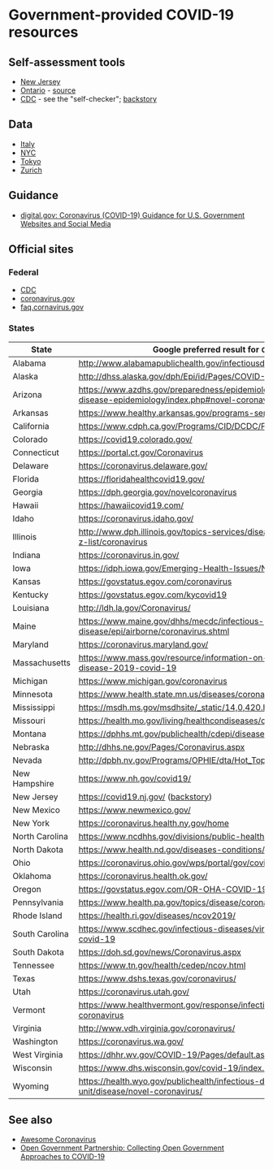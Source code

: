 # Government-provided COVID-19 resources

## Self-assessment tools

- [New Jersey](https://self.covid19.nj.gov/)
- [Ontario](https://covid-19.ontario.ca/self-assessment/) - [source](https://github.com/ongov/covid-19-self-assessment)
- [CDC](https://www.cdc.gov/coronavirus/2019-nCoV/index.html) - see the "self-checker"; [backstory](https://blogs.microsoft.com/blog/2020/03/20/delivering-information-and-eliminating-bottlenecks-with-cdcs-covid-19-assessment-bot/)

## Data

- [Italy](https://github.com/pcm-dpc/COVID-19)
- [NYC](https://www1.nyc.gov/site/doh/covid/covid-19-data.page)
- [Tokyo](https://github.com/tokyo-metropolitan-gov/covid19)
- [Zurich](https://github.com/openZH/covid_19)

## Guidance

- [digital.gov: Coronavirus (COVID-19) Guidance for U.S. Government Websites and Social Media](https://digital.gov/resources/coronavirus-covid19-guidance-for-us-government/)

## Official sites

### Federal

- [CDC](https://www.cdc.gov/coronavirus/2019-nCoV/index.html)
- [coronavirus.gov](https://www.coronavirus.gov/)
- [faq.cornavirus.gov](https://faq.cornavirus.gov)

### States

| State          | Google preferred result for `COVID-19 <State>`                                                                                   | Alt web addresses              | Other state COVID-19 sites                                         |
| -------------- | -------------------------------------------------------------------------------------------------------------------------------- | ------------------------------ | ------------------------------------------------------------------ |
| Alabama        | http://www.alabamapublichealth.gov/infectiousdiseases/2019-coronavirus.html                                                      |                                | https://altogetheralabama.org/                                     |
| Alaska         | http://dhss.alaska.gov/dph/Epi/id/Pages/COVID-19/default.aspx                                                                    |                                |                                                                    |
| Arizona        | https://www.azdhs.gov/preparedness/epidemiology-disease-control/infectious-disease-epidemiology/index.php#novel-coronavirus-home |                                |                                                                    |
| Arkansas       | https://www.healthy.arkansas.gov/programs-services/topics/novel-coronavirus                                                      |                                |                                                                    |
| California     | https://www.cdph.ca.gov/Programs/CID/DCDC/Pages/Immunization/ncov2019.aspx                                                       |                                | https://covid19.ca.gov/ ([code](https://github.com/cagov/covid19)) |
| Colorado       | https://covid19.colorado.gov/                                                                                                    |                                |                                                                    |
| Connecticut    | https://portal.ct.gov/Coronavirus                                                                                                |                                |                                                                    |
| Delaware       | https://coronavirus.delaware.gov/                                                                                                |                                |                                                                    |
| Florida        | https://floridahealthcovid19.gov/                                                                                                |                                |                                                                    |
| Georgia        | https://dph.georgia.gov/novelcoronavirus                                                                                         |                                |                                                                    |
| Hawaii         | https://hawaiicovid19.com/                                                                                                       |                                |                                                                    |
| Idaho          | https://coronavirus.idaho.gov/                                                                                                   |                                |                                                                    |
| Illinois       | http://www.dph.illinois.gov/topics-services/diseases-and-conditions/diseases-a-z-list/coronavirus                                |                                |                                                                    |
| Indiana        | https://coronavirus.in.gov/                                                                                                      |                                |                                                                    |
| Iowa           | https://idph.iowa.gov/Emerging-Health-Issues/Novel-Coronavirus                                                                   |                                |                                                                    |
| Kansas         | https://govstatus.egov.com/coronavirus                                                                                           |                                |                                                                    |
| Kentucky       | https://govstatus.egov.com/kycovid19                                                                                             | https://kycovid19.ky.gov       |                                                                    |
| Louisiana      | http://ldh.la.gov/Coronavirus/                                                                                                   |                                |                                                                    |
| Maine          | https://www.maine.gov/dhhs/mecdc/infectious-disease/epi/airborne/coronavirus.shtml                                               |                                |                                                                    |
| Maryland       | https://coronavirus.maryland.gov/                                                                                                |                                |                                                                    |
| Massachusetts  | https://www.mass.gov/resource/information-on-the-outbreak-of-coronavirus-disease-2019-covid-19                                   |                                | https://www.mass.gov/info-details/covid-19-updates-and-information |
| Michigan       | https://www.michigan.gov/coronavirus                                                                                             |                                |                                                                    |
| Minnesota      | https://www.health.state.mn.us/diseases/coronavirus/index.html                                                                   |                                |                                                                    |
| Mississippi    | https://msdh.ms.gov/msdhsite/_static/14,0,420.html                                                                               |                                |                                                                    |
| Missouri       | https://health.mo.gov/living/healthcondiseases/communicable/novel-coronavirus/                                                   |                                |                                                                    |
| Montana        | https://dphhs.mt.gov/publichealth/cdepi/diseases/coronavirusmt                                                                   |                                | https://covid19.mt.gov/                                            |
| Nebraska       | http://dhhs.ne.gov/Pages/Coronavirus.aspx                                                                                        |                                |                                                                    |
| Nevada         | http://dpbh.nv.gov/Programs/OPHIE/dta/Hot_Topics/Coronavirus/                                                                    |                                | https://nvhealthresponse.nv.gov/                                   |
| New Hampshire  | https://www.nh.gov/covid19/                                                                                                      |                                |                                                                    |
| New Jersey     | https://covid19.nj.gov/ ([backstory][nj-backstory])                                                                              |                                | https://www.nj.gov/health/cd/topics/ncov.shtml                     |
| New Mexico     | https://www.newmexico.gov/                                                                                                       |                                | https://cv.nmhealth.org/                                           |
| New York       | https://coronavirus.health.ny.gov/home                                                                                           |                                |                                                                    |
| North Carolina | https://www.ncdhhs.gov/divisions/public-health/covid19                                                                           |                                |                                                                    |
| North Dakota   | https://www.health.nd.gov/diseases-conditions/coronavirus                                                                        |                                | https://ndresponse.gov/covid-19-resources                          |
| Ohio           | https://coronavirus.ohio.gov/wps/portal/gov/covid-19/home                                                                        | https://coronavirus.ohio.gov/  |                                                                    |
| Oklahoma       | https://coronavirus.health.ok.gov/                                                                                               |                                |                                                                    |
| Oregon         | https://govstatus.egov.com/OR-OHA-COVID-19                                                                                       | https://coronavirus.oregon.gov | https://govstatus.egov.com/or-covid-19                             |
| Pennsylvania   | https://www.health.pa.gov/topics/disease/coronavirus/Pages/Coronavirus.aspx                                                      |                                |                                                                    |
| Rhode Island   | https://health.ri.gov/diseases/ncov2019/                                                                                         |                                | https://health.ri.gov/covid/                                       |
| South Carolina | https://www.scdhec.gov/infectious-diseases/viruses/coronavirus-disease-2019-covid-19                                             |                                |                                                                    |
| South Dakota   | https://doh.sd.gov/news/Coronavirus.aspx                                                                                         |                                | https://covid.sd.gov/                                              |
| Tennessee      | https://www.tn.gov/health/cedep/ncov.html                                                                                        |                                | https://www.tn.gov/governor/covid-19.html                          |
| Texas          | https://www.dshs.texas.gov/coronavirus/                                                                                          |                                | https://texas.gov/#covid19                                         |
| Utah           | https://coronavirus.utah.gov/                                                                                                    |                                |                                                                    |
| Vermont        | https://www.healthvermont.gov/response/infectious-disease/2019-novel-coronavirus                                                 |                                |                                                                    |
| Virginia       | http://www.vdh.virginia.gov/coronavirus/                                                                                         |                                | https://www.virginia.gov/coronavirus/                              |
| Washington     | https://coronavirus.wa.gov/                                                                                                      |                                |                                                                    |
| West Virginia  | https://dhhr.wv.gov/COVID-19/Pages/default.aspx                                                                                  |                                |                                                                    |
| Wisconsin      | https://www.dhs.wisconsin.gov/covid-19/index.htm                                                                                 |                                |                                                                    |
| Wyoming        | https://health.wyo.gov/publichealth/infectious-disease-epidemiology-unit/disease/novel-coronavirus/                              |                                | https://covid19.wyo.gov/                                           |

[nj-backstory]: https://www.yext.com/blog/2020/03/yext-announces-collaboration-with-state-of-new-jersey-to-launch-comprehensive-covid-19-information-hub/

## See also

- [Awesome Coronavirus](https://github.com/soroushchehresa/awesome-coronavirus)
- [Open Government Partnership: Collecting Open Government Approaches to COVID-19](https://www.opengovpartnership.org/collecting-open-government-approaches-to-covid-19/)
